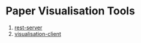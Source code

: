 # Paper Visualisation Tools

1. [rest-server](./rest-server/README.md)
2. [visualisation-client](./visualisation-client/README.md)
